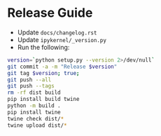 # Release Guide

- Update `docs/changelog.rst`
- Update `ipykernel/_version.py`
- Run the following:

```bash
version=`python setup.py --version 2>/dev/null`
git commit -a -m "Release $version"
git tag $version; true;
git push --all
git push --tags
rm -rf dist build
pip install build twine
python -m build .
pip install twine
twine check dist/* 
twine upload dist/*
```
